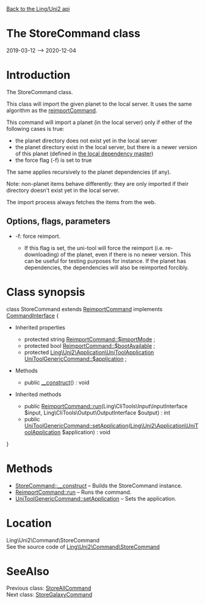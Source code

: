 [Back to the Ling/Uni2 api](https://github.com/lingtalfi/Uni2/blob/master/doc/api/Ling/Uni2.md)



The StoreCommand class
================
2019-03-12 --> 2020-12-04






Introduction
============

The StoreCommand class.

This class will import the given planet to the local server.
It uses the same algorithm as the [reimportCommand](https://github.com/lingtalfi/Uni2/blob/master/doc/api/Ling/Uni2/Command/ReimportCommand.md).


This command will import a planet (in the local server) only if either of the following cases is true:

- the planet directory does not exist yet in the local server
- the planet directory exist in the local server, but there is a newer version of this planet (defined in [the local dependency master](https://github.com/lingtalfi/Uni2/blob/master/README.md#the-dependency-master-file))
- the force flag (-f) is set to true

The same applies recursively to the planet dependencies (if any).

Note: non-planet items behave differently: they are only imported if their directory doesn't exist yet in the local server.



The import process always fetches the items from the web.




Options, flags, parameters
-----------
- -f: force reimport.

     - If this flag is set, the uni-tool will force the reimport (i.e. re-downloading) of the planet, even if there is no newer version.
         This can be useful for testing purposes for instance.
         If the planet has dependencies, the dependencies will also be reimported forcibly.



Class synopsis
==============


class <span class="pl-k">StoreCommand</span> extends [ReimportCommand](https://github.com/lingtalfi/Uni2/blob/master/doc/api/Ling/Uni2/Command/ReimportCommand.md) implements [CommandInterface](https://github.com/lingtalfi/CliTools/blob/master/doc/api/Ling/CliTools/Command/CommandInterface.md) {

- Inherited properties
    - protected string [ReimportCommand::$importMode](#property-importMode) ;
    - protected bool [ReimportCommand::$bootAvailable](#property-bootAvailable) ;
    - protected [Ling\Uni2\Application\UniToolApplication](https://github.com/lingtalfi/Uni2/blob/master/doc/api/Ling/Uni2/Application/UniToolApplication.md) [UniToolGenericCommand::$application](#property-application) ;

- Methods
    - public [__construct](https://github.com/lingtalfi/Uni2/blob/master/doc/api/Ling/Uni2/Command/StoreCommand/__construct.md)() : void

- Inherited methods
    - public [ReimportCommand::run](https://github.com/lingtalfi/Uni2/blob/master/doc/api/Ling/Uni2/Command/ReimportCommand/run.md)(Ling\CliTools\Input\InputInterface $input, Ling\CliTools\Output\OutputInterface $output) : int
    - public [UniToolGenericCommand::setApplication](https://github.com/lingtalfi/Uni2/blob/master/doc/api/Ling/Uni2/Command/UniToolGenericCommand/setApplication.md)([Ling\Uni2\Application\UniToolApplication](https://github.com/lingtalfi/Uni2/blob/master/doc/api/Ling/Uni2/Application/UniToolApplication.md) $application) : void

}






Methods
==============

- [StoreCommand::__construct](https://github.com/lingtalfi/Uni2/blob/master/doc/api/Ling/Uni2/Command/StoreCommand/__construct.md) &ndash; Builds the StoreCommand instance.
- [ReimportCommand::run](https://github.com/lingtalfi/Uni2/blob/master/doc/api/Ling/Uni2/Command/ReimportCommand/run.md) &ndash; Runs the command.
- [UniToolGenericCommand::setApplication](https://github.com/lingtalfi/Uni2/blob/master/doc/api/Ling/Uni2/Command/UniToolGenericCommand/setApplication.md) &ndash; Sets the application.





Location
=============
Ling\Uni2\Command\StoreCommand<br>
See the source code of [Ling\Uni2\Command\StoreCommand](https://github.com/lingtalfi/Uni2/blob/master/Command/StoreCommand.php)



SeeAlso
==============
Previous class: [StoreAllCommand](https://github.com/lingtalfi/Uni2/blob/master/doc/api/Ling/Uni2/Command/StoreAllCommand.md)<br>Next class: [StoreGalaxyCommand](https://github.com/lingtalfi/Uni2/blob/master/doc/api/Ling/Uni2/Command/StoreGalaxyCommand.md)<br>
